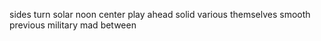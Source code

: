 sides turn solar noon center play ahead solid various themselves smooth previous military mad between
